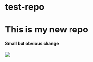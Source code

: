 # test-repo
# This is my new repo 

#### Small but obvious change

![](https://octodex.github.com/images/Octoqueer.png)
